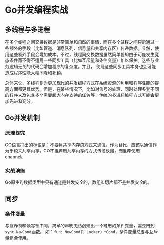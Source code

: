 # Go并发编程实战

## 多线程与多进程

在多个线程之间交换数据是非常简单和自然的事情，而在多个进程之间只能通过一些额外的手段（比如管道、消息队列、信号量和共享内存区）传递数据。显然，使用这些额外手段会增加成本。不过，线程间交换数据虽然简单但却由于可能发生竞态条件而不得不适用一些同步工具（比如互斥量和条件变量）加以保护。这些与业务逻辑无关的代码会增加程序的复杂度。并且， 使用这些同步工具本身也会可能造成程序性能大幅下降和死锁。

总体来说，多线程作为更加现代的并发编程方式在系统资源的利用和程序性能的提高方面都更具优势。但是，在某些情况下，比如对信号的处理、同时处理多套不同的程序以及包含多个需要超大内存支持的任务等，传统的多进程编程方式可能会更加先进和充分。

## Go并发机制

### 原理探究

GO语言打出的标语是：不要用共享内存的方式来通信。作为替代，应该以通信作为手段来共享内存。GO不推荐用共享内存的方式传递数据，而推荐使用channel。

### 实战演练

Go原生的数据类型中只有通道是并发安全的，数组和切片都不是并发安全的。

## 同步

### 条件变量

与互斥锁和读写锁不同，简单的声明无法创建出一个可用的条件变量，需要用到`sync.NewCond`函数。
如：`func NewCond(l Locker) *Cond`，条件变量总要与互斥量组合使用。